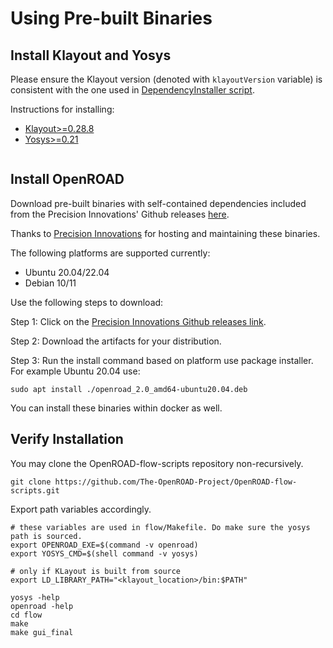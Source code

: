 # Using Pre-built Binaries

## Install Klayout and Yosys
Please ensure the Klayout version (denoted with `klayoutVersion` variable) is consistent with the one used in [DependencyInstaller script](https://github.com/The-OpenROAD-Project/OpenROAD-flow-scripts/blob/master/etc/DependencyInstaller.sh). 

Instructions for installing:
- [Klayout>=0.28.8](https://www.klayout.de/build.html)
- [Yosys>=0.21](https://github.com/YosysHQ/oss-cad-suite-build/blob/master/README.md#installation)

```{tip} Unfortunately KLayout maintainers do not provide Debian 10/11 compatible packages. You can follow the build-from-sources instruction (Version >=0.25) and Ubuntu 22 instructions [here](https://www.klayout.de/build.html#:~:text=Building%20KLayout%20on%20Linux%20(Version%20%3E%3D%200.25)). 
```

## Install OpenROAD
Download pre-built binaries with self-contained dependencies
included from the Precision Innovations' Github releases
[here](https://github.com/Precision-Innovations/OpenROAD/actions/workflows/github-actions-build-deb-package.yml).

Thanks to [Precision Innovations](https://precisioninno.com/) for hosting and maintaining these binaries.

The following platforms are supported currently:
- Ubuntu 20.04/22.04
- Debian 10/11

Use the following steps to download:

Step 1: Click on the [Precision Innovations Github releases link](https://github.com/Precision-Innovations/OpenROAD/releases).

Step 2: Download the artifacts for your distribution.

Step 3: Run the install command based on platform use package installer.
        For example Ubuntu 20.04 use:
        
```shell
sudo apt install ./openroad_2.0_amd64-ubuntu20.04.deb
```

You can install these binaries within docker as well.


## Verify Installation
You may clone the OpenROAD-flow-scripts repository non-recursively. 

```
git clone https://github.com/The-OpenROAD-Project/OpenROAD-flow-scripts.git
```

Export path variables accordingly.

```
# these variables are used in flow/Makefile. Do make sure the yosys path is sourced.
export OPENROAD_EXE=$(command -v openroad)
export YOSYS_CMD=$(shell command -v yosys)

# only if KLayout is built from source
export LD_LIBRARY_PATH="<klayout_location>/bin:$PATH" 

yosys -help
openroad -help
cd flow
make
make gui_final
```
